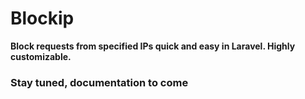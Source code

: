 # Blockip

**Block requests from specified IPs quick and easy in Laravel. Highly customizable.**

### Stay tuned, documentation to come
